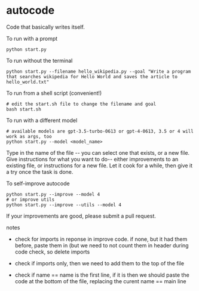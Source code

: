 # autocode
Code that basically writes itself.

To run with a prompt
```
python start.py
```

To run without the terminal
```
python start.py --filename hello_wikipedia.py --goal "Write a program that searches wikipedia for Hello World and saves the article to hello_world.txt"
```

To run from a shell script (convenient!)
```
# edit the start.sh file to change the filename and goal
bash start.sh
```

To run with a different model
```
# available models are gpt-3.5-turbo-0613 or gpt-4-0613, 3.5 or 4 will work as args, too
python start.py --model <model_name>
```

Type in the name of the file -- you can select one that exists, or a new file. Give instructions for what you want to do-- either improvements to an existing file, or instructions for a new file. Let it cook for a while, then give it a try once the task is done.

To self-improve autocode
```
python start.py --improve --model 4
# or improve utils
python start.py --improve --utils --model 4
```

If your improvements are good, please submit a pull request.




notes
- check for imports in reponse in improve code. if none, but it had them before, paste them in (but we need to not count them in header during code check, so delete imports

- check if imports only, then we need to add them to the top of the file

- check if name == name is the first line, if it is then we should paste the code at the bottom of the file, replacing the curent name == main line